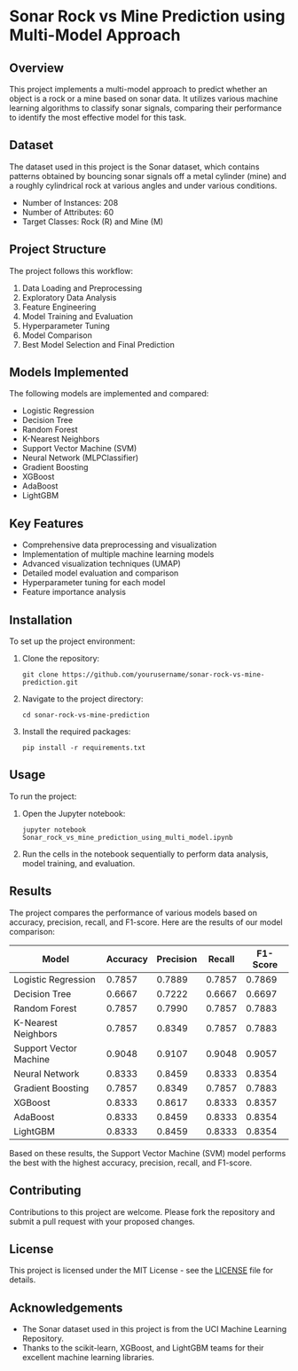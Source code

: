 # Sonar Rock vs Mine Prediction using Multi-Model Approach

## Overview

This project implements a multi-model approach to predict whether an object is a rock or a mine based on sonar data. It utilizes various machine learning algorithms to classify sonar signals, comparing their performance to identify the most effective model for this task.

## Dataset

The dataset used in this project is the Sonar dataset, which contains patterns obtained by bouncing sonar signals off a metal cylinder (mine) and a roughly cylindrical rock at various angles and under various conditions.

- Number of Instances: 208
- Number of Attributes: 60
- Target Classes: Rock (R) and Mine (M)

## Project Structure

The project follows this workflow:

1. Data Loading and Preprocessing
2. Exploratory Data Analysis
3. Feature Engineering
4. Model Training and Evaluation
5. Hyperparameter Tuning
6. Model Comparison
7. Best Model Selection and Final Prediction

## Models Implemented

The following models are implemented and compared:

- Logistic Regression
- Decision Tree
- Random Forest
- K-Nearest Neighbors
- Support Vector Machine (SVM)
- Neural Network (MLPClassifier)
- Gradient Boosting
- XGBoost
- AdaBoost
- LightGBM

## Key Features

- Comprehensive data preprocessing and visualization
- Implementation of multiple machine learning models
- Advanced visualization techniques (UMAP)
- Detailed model evaluation and comparison
- Hyperparameter tuning for each model
- Feature importance analysis

## Installation

To set up the project environment:

1. Clone the repository:
   ```
   git clone https://github.com/yourusername/sonar-rock-vs-mine-prediction.git
   ```
2. Navigate to the project directory:
   ```
   cd sonar-rock-vs-mine-prediction
   ```
3. Install the required packages:
   ```
   pip install -r requirements.txt
   ```

## Usage

To run the project:

1. Open the Jupyter notebook:
   ```
   jupyter notebook Sonar_rock_vs_mine_prediction_using_multi_model.ipynb
   ```
2. Run the cells in the notebook sequentially to perform data analysis, model training, and evaluation.

## Results

The project compares the performance of various models based on accuracy, precision, recall, and F1-score. Here are the results of our model comparison:

| Model                 | Accuracy | Precision | Recall | F1-Score |
|-----------------------|----------|-----------|--------|----------|
| Logistic Regression   | 0.7857   | 0.7889    | 0.7857 | 0.7869   |
| Decision Tree         | 0.6667   | 0.7222    | 0.6667 | 0.6697   |
| Random Forest         | 0.7857   | 0.7990    | 0.7857 | 0.7883   |
| K-Nearest Neighbors   | 0.7857   | 0.8349    | 0.7857 | 0.7883   |
| Support Vector Machine| 0.9048   | 0.9107    | 0.9048 | 0.9057   |
| Neural Network        | 0.8333   | 0.8459    | 0.8333 | 0.8354   |
| Gradient Boosting     | 0.7857   | 0.8349    | 0.7857 | 0.7883   |
| XGBoost               | 0.8333   | 0.8617    | 0.8333 | 0.8357   |
| AdaBoost              | 0.8333   | 0.8459    | 0.8333 | 0.8354   |
| LightGBM              | 0.8333   | 0.8459    | 0.8333 | 0.8354   |

Based on these results, the Support Vector Machine (SVM) model performs the best with the highest accuracy, precision, recall, and F1-score.

## Contributing

Contributions to this project are welcome. Please fork the repository and submit a pull request with your proposed changes.

## License

This project is licensed under the MIT License - see the [LICENSE](LICENSE) file for details.

## Acknowledgements

- The Sonar dataset used in this project is from the UCI Machine Learning Repository.
- Thanks to the scikit-learn, XGBoost, and LightGBM teams for their excellent machine learning libraries.
